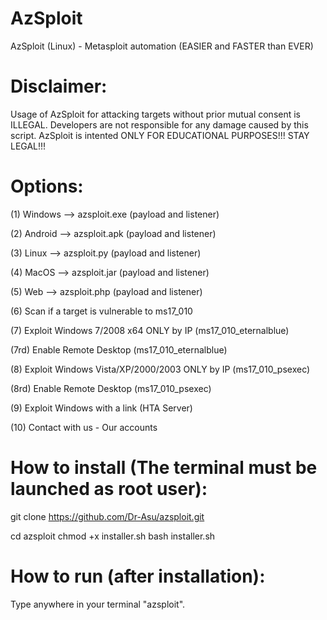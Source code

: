 # AzSploit
AzSploit (Linux) - Metasploit automation (EASIER and FASTER than EVER) 

# Disclaimer:

 Usage of AzSploit for attacking targets without prior mutual consent is
 ILLEGAL. Developers are not responsible for any damage caused by this script.
 AzSploit is intented ONLY FOR EDUCATIONAL PURPOSES!!! STAY LEGAL!!! 
 
# Options:

(1) Windows --> azsploit.exe (payload and listener) 

(2) Android --> azsploit.apk (payload and listener)

(3) Linux --> azsploit.py (payload and listener) 

(4) MacOS --> azsploit.jar (payload and listener)

(5) Web --> azsploit.php (payload and listener)

(6) Scan if a target is vulnerable to ms17_010

(7) Exploit Windows 7/2008 x64 ONLY by IP (ms17_010_eternalblue)

(7rd) Enable Remote Desktop (ms17_010_eternalblue)

(8) Exploit Windows Vista/XP/2000/2003 ONLY by IP (ms17_010_psexec) 

(8rd) Enable Remote Desktop (ms17_010_psexec)

(9) Exploit Windows with a link (HTA Server)

(10) Contact with us - Our accounts


# How to install (The terminal must be launched as root user):

git clone https://github.com/Dr-Asu/azsploit.git
 
cd azsploit
chmod +x installer.sh
bash installer.sh

# How to run (after installation):

Type anywhere in your terminal "azsploit".

